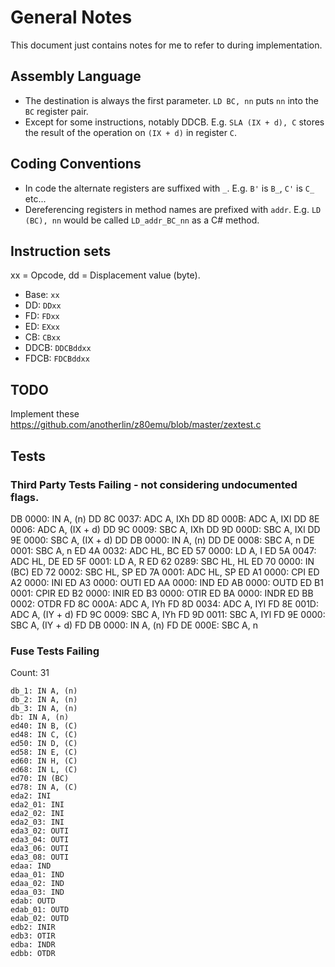﻿# General Notes

This document just contains notes for me to refer to during implementation.

## Assembly Language

- The destination is always the first parameter. `LD BC, nn` puts `nn` into the `BC` register pair.
- Except for some instructions, notably DDCB. E.g. `SLA (IX + d), C` stores the result of the operation on `(IX + d)` in register `C`.

## Coding Conventions

- In code the alternate registers are suffixed with `_`. E.g. `B'` is `B_`, `C'` is `C_` etc...
- Dereferencing registers in method names are prefixed with `addr`. E.g. `LD (BC), nn` would be called `LD_addr_BC_nn` as a C# method.

## Instruction sets

xx = Opcode, dd = Displacement value (byte).

- Base: `xx`
- DD: `DDxx`
- FD: `FDxx`
- ED: `EXxx`
- CB: `CBxx`
- DDCB: `DDCBddxx`
- FDCB: `FDCBddxx`

## TODO

Implement these https://github.com/anotherlin/z80emu/blob/master/zextest.c

## Tests

### Third Party Tests Failing - not considering undocumented flags.

DB 0000: IN A, (n)
DD 8C 0037: ADC A, IXh
DD 8D 000B: ADC A, IXl
DD 8E 0006: ADC A, (IX + d)
DD 9C 0009: SBC A, IXh
DD 9D 000D: SBC A, IXl
DD 9E 0000: SBC A, (IX + d)
DD DB 0000: IN A, (n)
DD DE 0008: SBC A, n
DE 0001: SBC A, n
ED 4A 0032: ADC HL, BC
ED 57 0000: LD A, I
ED 5A 0047: ADC HL, DE
ED 5F 0001: LD A, R
ED 62 0289: SBC HL, HL
ED 70 0000: IN (BC)
ED 72 0002: SBC HL, SP
ED 7A 0001: ADC HL, SP
ED A1 0000: CPI
ED A2 0000: INI
ED A3 0000: OUTI
ED AA 0000: IND
ED AB 0000: OUTD
ED B1 0001: CPIR
ED B2 0000: INIR
ED B3 0000: OTIR
ED BA 0000: INDR
ED BB 0002: OTDR
FD 8C 000A: ADC A, IYh
FD 8D 0034: ADC A, IYl
FD 8E 001D: ADC A, (IY + d)
FD 9C 0009: SBC A, IYh
FD 9D 0011: SBC A, IYl
FD 9E 0000: SBC A, (IY + d)
FD DB 0000: IN A, (n)
FD DE 000E: SBC A, n

### Fuse Tests Failing

Count: 31

```
db_1: IN A, (n)
db_2: IN A, (n)
db_3: IN A, (n)
db: IN A, (n)
ed40: IN B, (C)
ed48: IN C, (C)
ed50: IN D, (C)
ed58: IN E, (C)
ed60: IN H, (C)
ed68: IN L, (C)
ed70: IN (BC)
ed78: IN A, (C)
eda2: INI
eda2_01: INI
eda2_02: INI
eda2_03: INI
eda3_02: OUTI
eda3_04: OUTI
eda3_06: OUTI
eda3_08: OUTI
edaa: IND
edaa_01: IND
edaa_02: IND
edaa_03: IND
edab: OUTD
edab_01: OUTD
edab_02: OUTD
edb2: INIR
edb3: OTIR
edba: INDR
edbb: OTDR
```